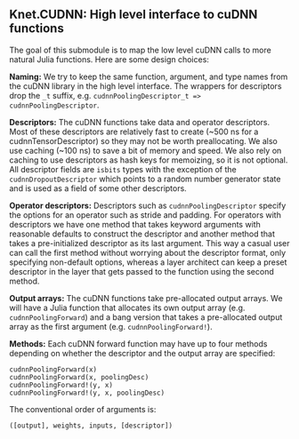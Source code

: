 ## Knet.CUDNN: High level interface to cuDNN functions

The goal of this submodule is to map the low level cuDNN calls to more natural Julia
functions. Here are some design choices:

**Naming:** We try to keep the same function, argument, and type names from the cuDNN
library in the high level interface. The wrappers for descriptors drop the `_t` suffix,
e.g. `cudnnPoolingDescriptor_t => cudnnPoolingDescriptor`.

**Descriptors:** The cuDNN functions take data and operator descriptors. Most of these
descriptors are relatively fast to create (~500 ns for a cudnnTensorDescriptor) so they may
not be worth preallocating. We also use caching (~100 ns) to save a bit of memory and
speed. We also rely on caching to use descriptors as hash keys for memoizing, so it is not
optional. All descriptor fields are `isbits` types with the exception of the
`cudnnDropoutDescriptor` which points to a random number generator state and is used as a
field of some other descriptors.

**Operator descriptors:** Descriptors such as `cudnnPoolingDescriptor` specify the options
for an operator such as stride and padding. For operators with descriptors we have one
method that takes keyword arguments with reasonable defaults to construct the descriptor and
another method that takes a pre-initialized descriptor as its last argument.  This way a
casual user can call the first method without worrying about the descriptor format, only
specifying non-default options, whereas a layer architect can keep a preset descriptor in
the layer that gets passed to the function using the second method.

**Output arrays:** The cuDNN functions take pre-allocated output arrays. We will have a
Julia function that allocates its own output array (e.g. `cudnnPoolingForward`) and a bang
version that takes a pre-allocated output array as the first argument
(e.g. `cudnnPoolingForward!`).

**Methods:** Each cuDNN forward function may have up to four methods depending on whether
the descriptor and the output array are specified:

    cudnnPoolingForward(x)
    cudnnPoolingForward(x, poolingDesc)
    cudnnPoolingForward!(y, x)
    cudnnPoolingForward!(y, x, poolingDesc)

The conventional order of arguments is:

    ([output], weights, inputs, [descriptor])
